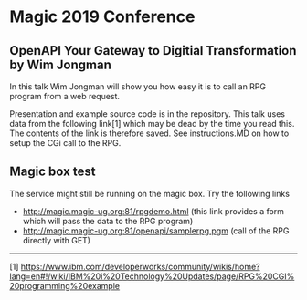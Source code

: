 # Magic 2019 Conference

## OpenAPI Your Gateway to Digitial Transformation by Wim Jongman
In this talk Wim Jongman will show you how easy it is to call an RPG program from a web request.

Presentation and example source code is in the repository. This talk uses data from the following link[1] which may be dead by the time you read this. The contents of the link is therefore saved. See instructions.MD on how to setup the CGi call to the RPG.

## Magic box test
The service might still be running on the magic box. Try the following links

* http://magic.magic-ug.org:81/rpgdemo.html (this link provides a form which will pass the data to the RPG program)
* http://magic.magic-ug.org:81/openapi/samplerpg.pgm (call of the RPG directly with GET)

------


[1] https://www.ibm.com/developerworks/community/wikis/home?lang=en#!/wiki/IBM%20i%20Technology%20Updates/page/RPG%20CGI%20programming%20example
